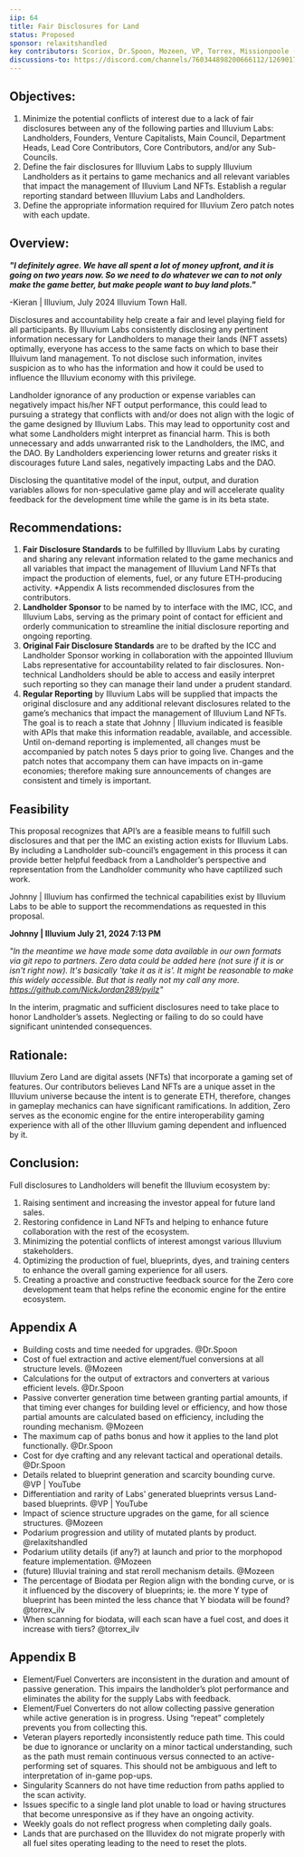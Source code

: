 ```yaml
---
iip: 64
title: Fair Disclosures for Land
status: Proposed
sponsor: relaxitshandled
key contributors: Scoriox, Dr.Spoon, Mozeen, VP, Torrex, Missionpoole (JP)
discussions-to: https://discord.com/channels/760344898200666112/1269017271079272569
---
```


## Objectives:
1. Minimize the potential conflicts of interest due to a lack of fair disclosures between any of the following parties and Illuvium Labs: Landholders, Founders, Venture Capitalists, Main Council, Department Heads, Lead Core Contributors, Core Contributors, and/or any Sub-Councils.
2. Define the fair disclosures for Illuvium Labs to supply Illuvium Landholders as it pertains to game mechanics and all relevant variables that impact the management of Illuvium Land NFTs. Establish a regular reporting standard between Illuvium Labs and Landholders.
3. Define the appropriate information required for Illuvium Zero patch notes with each update.

## Overview:
***"I definitely agree. We have all spent a lot of money upfront, and it is going on two years now. So we need to do whatever we can to not only make the game better, but make people want to buy land plots."***

-Kieran | Illuvium, July 2024 Illuvium Town Hall.

Disclosures and accountability help create a fair and level playing field for all participants. By Illuvium Labs consistently disclosing any pertinent information necessary for Landholders to manage their lands (NFT assets) optimally, everyone has access to the same facts on which to base their Illuivum land management. To not disclose such information, invites suspicion as to who has the information and how it could be used to influence the Illuvium economy with this privilege.

Landholder ignorance of any production or expense variables can negatively impact his/her NFT output performance, this could lead to pursuing a strategy that conflicts with and/or does not align with the logic of the game designed by Illuvium Labs. This may lead to opportunity cost and what some Landholders might interpret as financial harm. This is both unnecessary and adds unwarranted risk to the Landholders, the IMC, and the DAO. By Landholders experiencing lower returns and greater risks it discourages future Land sales, negatively impacting Labs and the DAO.

Disclosing the quantitative model of the input, output, and duration variables allows for non-speculative game play and will accelerate quality feedback for the development time while the game is in its beta state.

## Recommendations:
1. **Fair Disclosure Standards** to be fulfilled by Illuvium Labs by curating and sharing any relevant information related to the game mechanics and all variables that impact the management of Illuvium Land NFTs that impact the production of elements, fuel, or any future ETH-producing activity. 
*Appendix A lists recommended disclosures from the contributors.
2. **Landholder Sponsor** to be named by to interface with the IMC, ICC, and Illuvium Labs, serving as the primary point of contact for efficient and orderly communication to streamline the initial disclosure reporting and ongoing reporting.
3. **Original Fair Disclosure Standards** are to be drafted by the ICC and Landholder Sponsor working in collaboration with the appointed Illuvium Labs representative for accountability related to fair disclosures. Non-technical Landholders should be able to access and easily interpret such reporting so they can manage their land under a prudent standard.
4. **Regular Reporting** by Illuvium Labs will be supplied that impacts the original disclosure and any additional relevant disclosures related to the game’s mechanics that impact the management of Illuvium Land NFTs. The goal is to reach a state that Johnny | Illuvium indicated is feasible with APIs that make this information readable, available, and accessible. Until on-demand reporting is implemented, all changes must be accompanied by patch notes 5 days prior to going live. Changes and the patch notes that accompany them can have impacts on in-game economies; therefore making sure announcements of changes are consistent and timely is important.

## Feasibility
This proposal recognizes that API’s are a feasible means to fulfill such disclosures and that per the IMC an existing action exists for Illuvium Labs. By including a Landholder sub-council’s engagement in this process it can provide better helpful feedback from a Landholder’s perspective and representation from the Landholder community who have captilized such work.

Johnny | Illuvium has confirmed the technical capabilities exist by Illuvium Labs to be able to support the recommendations as requested in this proposal.

**Johnny | Illuvium July 21, 2024 7:13 PM**

*"In the meantime we have made some data available in our own formats via git repo to partners. Zero data could be added here (not sure if it is or isn't right now). It's basically 'take it as it is'. It might be reasonable to make this widely accessible. But that is really not my call any more. https://github.com/NickJordan289/pyilz"*

In the interim, pragmatic and sufficient disclosures need to take place to honor Landholder’s assets. Neglecting or failing to do so could have significant unintended consequences.

## Rationale:
Illuvium Zero Land are digital assets (NFTs) that incorporate a gaming set of features. Our contributors believes Land NFTs are a unique asset in the Illuvium universe because the intent is to generate ETH, therefore, changes in gameplay mechanics can have significant ramifications. In addition, Zero serves as the economic engine for the entire interoperability gaming experience with all of the other Illuvium gaming dependent and influenced by it.

## Conclusion:
Full disclosures to Landholders will benefit the Illuvium ecosystem by:
1. Raising sentiment and increasing the investor appeal for future land sales.
2. Restoring confidence in Land NFTs and helping to enhance future collaboration with the rest of the ecosystem.
3. Minimizing the potential conflicts of interest amongst various Illuvium stakeholders.
4. Optimizing the production of fuel, blueprints, dyes, and training centers to enhance the overall gaming experience for all users.
5. Creating a proactive and constructive feedback source for the Zero core development team that helps refine the economic engine for the entire ecosystem.

## Appendix A
* Building costs and time needed for upgrades. @Dr.Spoon
* Cost of fuel extraction and active element/fuel conversions at all structure levels. @Mozeen
* Calculations for the output of extractors and converters at various efficient levels.  @Dr.Spoon
* Passive converter generation time between granting partial amounts, if that timing ever changes for building level or efficiency, and how those partial amounts are calculated based on efficiency, including the rounding mechanism. @Mozeen
* The maximum cap of paths bonus and how it applies to the land plot functionally. @Dr.Spoon
* Cost for dye crafting and any relevant tactical and operational details. @Dr.Spoon
* Details related to blueprint generation and scarcity bounding curve. @VP | YouTube
* Differentiation and rarity of Labs’ generated blueprints versus Land-based blueprints. @VP | YouTube
* Impact of science structure upgrades on the game, for all science structures. @Mozeen
* Podarium progression and utility of mutated plants by product. @relaxitshandled
* Podarium utility details (if any?) at launch and prior to the morphopod feature implementation. @Mozeen
* (future) Illuvial training and stat reroll mechanism details. @Mozeen
* The percentage of Biodata per Region align with the bonding curve, or is it influenced by the discovery of blueprints; ie. the more Y type of blueprint has been minted the less chance that Y biodata will be found? @torrex_ilv
* When scanning for biodata, will each scan have a fuel cost, and does it increase with tiers? @torrex_ilv

## Appendix B
* Element/Fuel Converters are inconsistent in the duration and amount of passive generation. This impairs the landholder’s plot performance and eliminates the ability for the supply Labs with feedback.
* Element/Fuel Converters do not allow collecting passive generation while active generation is in progress. Using “repeat” completely prevents you from collecting this.
* Veteran players reportedly inconsistently reduce path time. This could be due to ignorance or unclarity on a minor tactical understanding, such as the path must remain continuous versus connected to an active-performing set of squares. This should not be ambiguous and left to interpretation of in-game pop-ups.
* Singularity Scanners do not have time reduction from paths applied to the scan activity.
* Issues specific to a single land plot unable to load or having structures that become unresponsive as if they have an ongoing activity.
* Weekly goals do not reflect progress when completing daily goals.
* Lands that are purchased on the Illuvidex do not migrate properly with all fuel sites operating leading to the need to reset the plots.

